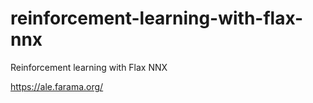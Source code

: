 # reinforcement-learning-with-flax-nnx
Reinforcement learning with Flax NNX



https://ale.farama.org/
